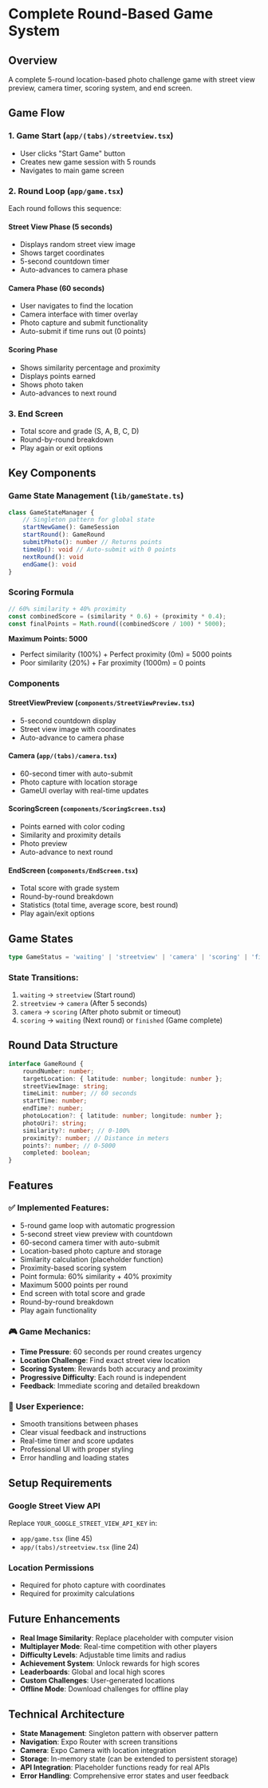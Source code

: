 # Complete Round-Based Game System

## Overview

A complete 5-round location-based photo challenge game with street view preview, camera timer, scoring system, and end screen.

## Game Flow

### 1. **Game Start** (`app/(tabs)/streetview.tsx`)

- User clicks "Start Game" button
- Creates new game session with 5 rounds
- Navigates to main game screen

### 2. **Round Loop** (`app/game.tsx`)

Each round follows this sequence:

#### **Street View Phase** (5 seconds)

- Displays random street view image
- Shows target coordinates
- 5-second countdown timer
- Auto-advances to camera phase

#### **Camera Phase** (60 seconds)

- User navigates to find the location
- Camera interface with timer overlay
- Photo capture and submit functionality
- Auto-submit if time runs out (0 points)

#### **Scoring Phase**

- Shows similarity percentage and proximity
- Displays points earned
- Shows photo taken
- Auto-advances to next round

### 3. **End Screen**

- Total score and grade (S, A, B, C, D)
- Round-by-round breakdown
- Play again or exit options

## Key Components

### **Game State Management** (`lib/gameState.ts`)

```typescript
class GameStateManager {
    // Singleton pattern for global state
    startNewGame(): GameSession
    startRound(): GameRound
    submitPhoto(): number // Returns points
    timeUp(): void // Auto-submit with 0 points
    nextRound(): void
    endGame(): void
}
```

### **Scoring Formula**

```typescript
// 60% similarity + 40% proximity
const combinedScore = (similarity * 0.6) + (proximity * 0.4);
const finalPoints = Math.round((combinedScore / 100) * 5000);
```

**Maximum Points: 5000**

- Perfect similarity (100%) + Perfect proximity (0m) = 5000 points
- Poor similarity (20%) + Far proximity (1000m) = 0 points

### **Components**

#### **StreetViewPreview** (`components/StreetViewPreview.tsx`)

- 5-second countdown display
- Street view image with coordinates
- Auto-advance to camera phase

#### **Camera** (`app/(tabs)/camera.tsx`)

- 60-second timer with auto-submit
- Photo capture with location storage
- GameUI overlay with real-time updates

#### **ScoringScreen** (`components/ScoringScreen.tsx`)

- Points earned with color coding
- Similarity and proximity details
- Photo preview
- Auto-advance to next round

#### **EndScreen** (`components/EndScreen.tsx`)

- Total score with grade system
- Round-by-round breakdown
- Statistics (total time, average score, best round)
- Play again/exit options

## Game States

```typescript
type GameStatus = 'waiting' | 'streetview' | 'camera' | 'scoring' | 'finished';
```

### State Transitions:

1. `waiting` → `streetview` (Start round)
2. `streetview` → `camera` (After 5 seconds)
3. `camera` → `scoring` (After photo submit or timeout)
4. `scoring` → `waiting` (Next round) or `finished` (Game complete)

## Round Data Structure

```typescript
interface GameRound {
    roundNumber: number;
    targetLocation: { latitude: number; longitude: number };
    streetViewImage: string;
    timeLimit: number; // 60 seconds
    startTime: number;
    endTime?: number;
    photoLocation?: { latitude: number; longitude: number };
    photoUri?: string;
    similarity?: number; // 0-100%
    proximity?: number; // Distance in meters
    points?: number; // 0-5000
    completed: boolean;
}
```

## Features

### ✅ **Implemented Features:**

- 5-round game loop with automatic progression
- 5-second street view preview with countdown
- 60-second camera timer with auto-submit
- Location-based photo capture and storage
- Similarity calculation (placeholder function)
- Proximity-based scoring system
- Point formula: 60% similarity + 40% proximity
- Maximum 5000 points per round
- End screen with total score and grade
- Round-by-round breakdown
- Play again functionality

### 🎮 **Game Mechanics:**

- **Time Pressure**: 60 seconds per round creates urgency
- **Location Challenge**: Find exact street view location
- **Scoring System**: Rewards both accuracy and proximity
- **Progressive Difficulty**: Each round is independent
- **Feedback**: Immediate scoring and detailed breakdown

### 📱 **User Experience:**
- Smooth transitions between phases
- Clear visual feedback and instructions
- Real-time timer and score updates
- Professional UI with proper styling
- Error handling and loading states

## Setup Requirements

### **Google Street View API**
Replace `YOUR_GOOGLE_STREET_VIEW_API_KEY` in:
- `app/game.tsx` (line 45)
- `app/(tabs)/streetview.tsx` (line 24)

### **Location Permissions**
- Required for photo capture with coordinates
- Required for proximity calculations

## Future Enhancements

- **Real Image Similarity**: Replace placeholder with computer vision
- **Multiplayer Mode**: Real-time competition with other players
- **Difficulty Levels**: Adjustable time limits and radius
- **Achievement System**: Unlock rewards for high scores
- **Leaderboards**: Global and local high scores
- **Custom Challenges**: User-generated locations
- **Offline Mode**: Download challenges for offline play

## Technical Architecture

- **State Management**: Singleton pattern with observer pattern
- **Navigation**: Expo Router with screen transitions
- **Camera**: Expo Camera with location integration
- **Storage**: In-memory state (can be extended to persistent storage)
- **API Integration**: Placeholder functions ready for real APIs
- **Error Handling**: Comprehensive error states and user feedback
